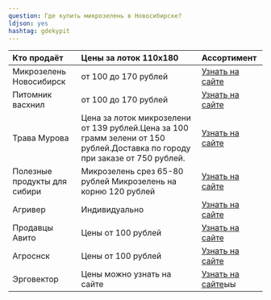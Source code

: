 ```yaml
---
question: Где купить микрозелень в Новосибирске?
ldjson: yes 
hashtag: gdekypit
---
```


| Кто продаёт | Цены за лоток 110х180 | Ассортимент |
| :---    | :-----  | :-----   |
|Микрозелень Новосибирск|	от 100 до 170 рублей|  [Узнать на сайте](https://микрозеленьновосибирск.рф/) |
|Питомник васхнил|	от 100 до 170 рублей|  [Узнать на сайте](https://vashnil.ru/katalog/novosibirsk/mikrozelen/gotovaa-mikrozelen) |
|Трава Мурова| Цена за лоток микрозелени от 139 рублей.Цена за 100 грамм зелени от 150 рублей.Доставка по городу при заказе от 750 рублей.| [Узнать на сайте](https://vk.com/travamurava_nsk)
|Полезные продукты для сибири|Микрозелень срез 65-80 рублей Микрозелень на корню 120 рублей| [Узнать на сайте](https://sibrostok.ru/microzelen)
|Агривер|Индивидуально| [Узнать на сайте](https://agriver-fresh.ru/flowers/index.html)
|Продавцы Авито| Цены от 100 рублей | [Узнать на сайте](https://www.avito.ru/novosibirsk/produkty_pitaniya/mikrozelen_2437261051)
| Агроснск | Цены от 100 рублей | [Узнать на сайте](https://agross-nsk.ru/)
| Эрговектор | Цены можно узнать на сайте | [Узнать на сайте](https://www.агровектор.рф/prajs-list.html)ыы